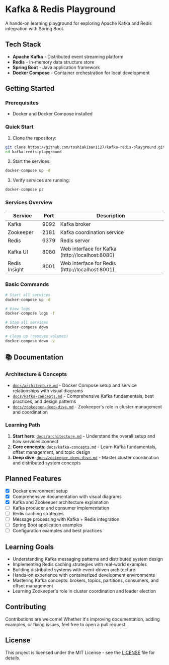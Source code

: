 # Kafka & Redis Playground

A hands-on learning playground for exploring Apache Kafka and Redis integration with Spring Boot.

## Tech Stack

- **Apache Kafka** - Distributed event streaming platform
- **Redis** - In-memory data structure store
- **Spring Boot** - Java application framework
- **Docker Compose** - Container orchestration for local development

## Getting Started

### Prerequisites
- Docker and Docker Compose installed

### Quick Start

1. Clone the repository:
```bash
git clone https://github.com/toshiakisan1127/kafka-redis-playground.git
cd kafka-redis-playground
```

2. Start the services:
```bash
docker-compose up -d
```

3. Verify services are running:
```bash
docker-compose ps
```

### Services Overview

| Service | Port | Description |
|---------|------|-------------|
| Kafka | 9092 | Kafka broker |
| Zookeeper | 2181 | Kafka coordination service |
| Redis | 6379 | Redis server |
| Kafka UI | 8080 | Web interface for Kafka (http://localhost:8080) |
| Redis Insight | 8001 | Web interface for Redis (http://localhost:8001) |

### Basic Commands

```bash
# Start all services
docker-compose up -d

# View logs
docker-compose logs -f

# Stop all services
docker-compose down

# Clean up (removes volumes)
docker-compose down -v
```

## 📚 Documentation

### Architecture & Concepts
- [`docs/architecture.md`](docs/architecture.md) - Docker Compose setup and service relationships with visual diagrams
- [`docs/kafka-concepts.md`](docs/kafka-concepts.md) - Comprehensive Kafka fundamentals, best practices, and design patterns
- [`docs/zookeeper-deep-dive.md`](docs/zookeeper-deep-dive.md) - Zookeeper's role in cluster management and coordination

### Learning Path
1. **Start here**: [`docs/architecture.md`](docs/architecture.md) - Understand the overall setup and how services connect
2. **Core concepts**: [`docs/kafka-concepts.md`](docs/kafka-concepts.md) - Learn Kafka fundamentals, offset management, and topic design
3. **Deep dive**: [`docs/zookeeper-deep-dive.md`](docs/zookeeper-deep-dive.md) - Master cluster coordination and distributed system concepts

## Planned Features

- [x] Docker environment setup
- [x] Comprehensive documentation with visual diagrams
- [x] Kafka and Zookeeper architecture explanation
- [ ] Kafka producer and consumer implementation
- [ ] Redis caching strategies
- [ ] Message processing with Kafka + Redis integration
- [ ] Spring Boot application examples
- [ ] Configuration examples and best practices

## Learning Goals

- Understanding Kafka messaging patterns and distributed system design
- Implementing Redis caching strategies with real-world examples
- Building distributed systems with event-driven architecture
- Hands-on experience with containerized development environments
- Mastering Kafka concepts: brokers, topics, partitions, consumers, and offset management
- Learning Zookeeper's role in cluster coordination and leader election

## Contributing

Contributions are welcome! Whether it's improving documentation, adding examples, or fixing issues, feel free to open a pull request.

## License

This project is licensed under the MIT License - see the [LICENSE](LICENSE) file for details.
